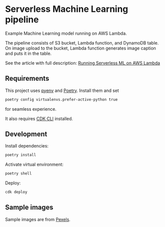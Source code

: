 # Serverless Machine Learning pipeline

Example Machine Learning model running on AWS Lambda.

The pipeline consists of S3 bucket, Lambda function, and DynamoDB table.
On image upload to the bucket, Lambda function generates image caption
and puts it in the table.

See the article with full description:
[Running Serverless ML on AWS Lambda](https://betterdev.blog/serverless-ml-on-aws-lambda/)

## Requirements

This project uses [pyenv](https://github.com/pyenv/pyenv)
and [Poetry](https://python-poetry.org/).
Install them and set

```bash
poetry config virtualenvs.prefer-active-python true
```

for seamless experience.

It also requires [CDK CLI](https://docs.aws.amazon.com/cdk/v2/guide/cli.html) installed.

## Development

Install dependencies:

```bash
poetry install
```

Activate virtual environment:

```bash
poetry shell
```

Deploy:

```bash
cdk deploy
```

## Sample images

Sample images are from [Pexels](https://www.pexels.com/).

